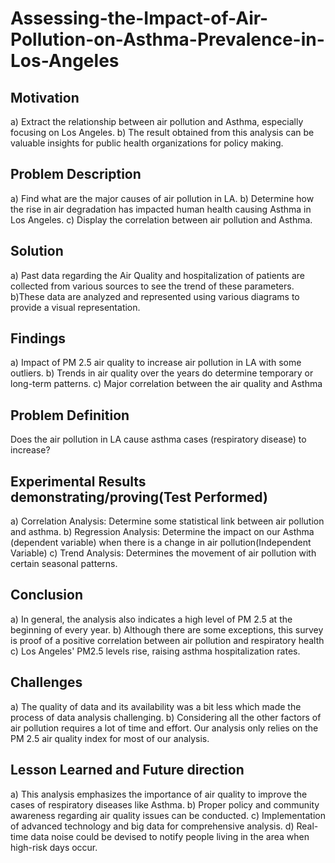 # Assessing-the-Impact-of-Air-Pollution-on-Asthma-Prevalence-in-Los-Angeles

## Motivation
a) Extract the relationship between air pollution and Asthma, especially focusing on Los Angeles.
b) The result obtained from this analysis can be valuable insights for public health organizations for policy making.

## Problem Description
a) Find what are the major causes of air pollution in LA.
b) Determine how the rise in air degradation has impacted human health causing Asthma in Los Angeles.
c) Display the correlation between air pollution and Asthma.

## Solution
a) Past data regarding the Air Quality and hospitalization of patients are collected from various sources to see the trend of these parameters. 
b)These data are analyzed and represented using various diagrams to provide a visual representation.

## Findings
a) Impact of PM 2.5 air quality to increase air pollution in LA with some outliers.
b) Trends in air quality over the years do determine temporary or long-term patterns. 
c) Major correlation between the air quality and Asthma 

## Problem Definition
Does the air pollution in LA cause asthma cases (respiratory disease) to increase?

## Experimental Results demonstrating/proving(Test Performed)
a) Correlation Analysis: Determine some statistical link between air pollution and asthma. 
b) Regression Analysis: Determine the impact on our Asthma (dependent variable) when there is a change in air pollution(Independent Variable)
c) Trend Analysis: Determines the movement of air pollution with certain seasonal patterns.

## Conclusion
a) In general, the analysis also indicates a high level of PM 2.5 at the beginning of every year. 
b) Although there are some exceptions, this survey is proof of a positive correlation between air pollution and respiratory health
c) Los Angeles' PM2.5 levels rise, raising asthma hospitalization rates.

## Challenges   
a) The quality of data and its availability was a bit less which made the process of data analysis challenging.
b) Considering all the other factors of air pollution requires a lot of time and effort. Our analysis only relies on the PM 2.5 air quality index for most of our analysis.

## Lesson Learned	and Future direction
a) This analysis emphasizes the importance of air quality to improve the cases of respiratory diseases like Asthma. 
b) Proper policy and community awareness regarding air quality issues can be conducted.
c) Implementation of advanced technology and big data for comprehensive analysis.
d) Real-time data noise could be devised to notify people living in the area when high-risk days occur.






























